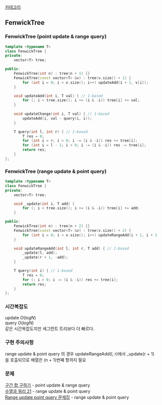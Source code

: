 [카테고리](/README.md)
## FenwickTree
### FenwickTree (point update & range query)
```cpp
template <typename T>
class FenwickTree {
private:
    vector<T> tree;

public:
    FenwickTree(int n) : tree(n + 1) {}
    FenwickTree(const vector<T> &v) : tree(v.size() + 1) {
        for (int i = 0; i < v.size(); i++) updateAdd(i + 1, v[i]);
    }

    void updateAdd(int i, T val) { // 1-based
        for (; i < tree.size(); i += (i & -i)) tree[i] += val;
    }
    
    void updateChange(int i, T val) { // 1-based
        updateAdd(i, val - query(i, i));
    }

    T query(int l, int r) { // 1-based
        T res = 0;
        for (int i = r; i > 0; i -= (i & -i)) res += tree[i];
        for (int i = l - 1; i > 0; i -= (i & -i)) res -= tree[i];
        return res;
    }
};
```

### FenwickTree (range update & point query)
```cpp
template <typename T>
class FenwickTree {
private:
    vector<T> tree;

    void _update(int i, T add) {
        for (; i < tree.size(); i += (i & -i)) tree[i] += add;
    }

public:
    FenwickTree(int n) : tree(n + 2) {}
    FenwickTree(const vector<T> &v) : tree(v.size() + 2) {
        for (int i = 0; i < v.size(); i++) updateRangeAdd(i + 1, i + 1, v[i]);
    }

    void updateRangeAdd(int l, int r, T add) { // 1-based
        _update(l, add);
        _update(r + 1, -add);
    }

    T query(int i) { // 1-based
        T res = 0;
        for (; i > 0; i -= (i & -i)) res += tree[i];
        return res;
    }
};
```
### 시간복잡도
update $O(logN)$   
query $O(logN)$   
같은 시간복잡도지만 세그먼트 트리보다 더 빠르다.

### 구현 주의사항
range update & point query 의 경우 updateRangeAdd(l, r)에서 _update(r + 1)을 호출되므로 배열은 (n + 1)번째 항까지 필요

### 문제
[구간 합 구하기](https://www.acmicpc.net/problem/2042) - point update & range query   
[수열과 쿼리 21](https://www.acmicpc.net/problem/16975) - range update & point query   
[Range update point query 문제집](https://www.acmicpc.net/workbook/view/5043) - range update & point query   
